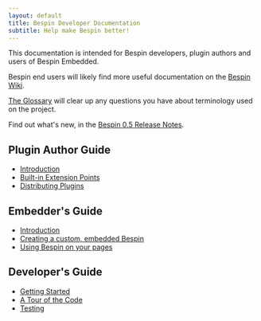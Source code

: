 ```yaml
---
layout: default
title: Bespin Developer Documentation
subtitle: Help make Bespin better!
---
```


This documentation is intended for Bespin developers, plugin authors and users of Bespin Embedded.

Bespin end users will likely find more useful documentation on the [Bespin Wiki][1].

[The Glossary](glossary.html) will clear up any questions you have about terminology used on the project.

Find out what's new, in the [Bespin 0.5 Release Notes](releases/notes05.html).

Plugin Author Guide
-------------------

* [Introduction](pluginguide/index.html)
* [Built-in Extension Points](pluginguide/extpoints.html)
* [Distributing Plugins](pluginguide/distributing.html)


Embedder's Guide
----------------

* [Introduction](embedding/index.html)
* [Creating a custom, embedded Bespin](embedding/building.html)
* [Using Bespin on your pages](embedding/using.html)


Developer's Guide
-----------------

* [Getting Started](devguide/index.html)
* [A Tour of the Code](devguide/tour.html)
* [Testing](devguide/testing.html)

[1]: https://wiki.mozilla.org/Bespin "The Bespin Wiki"
